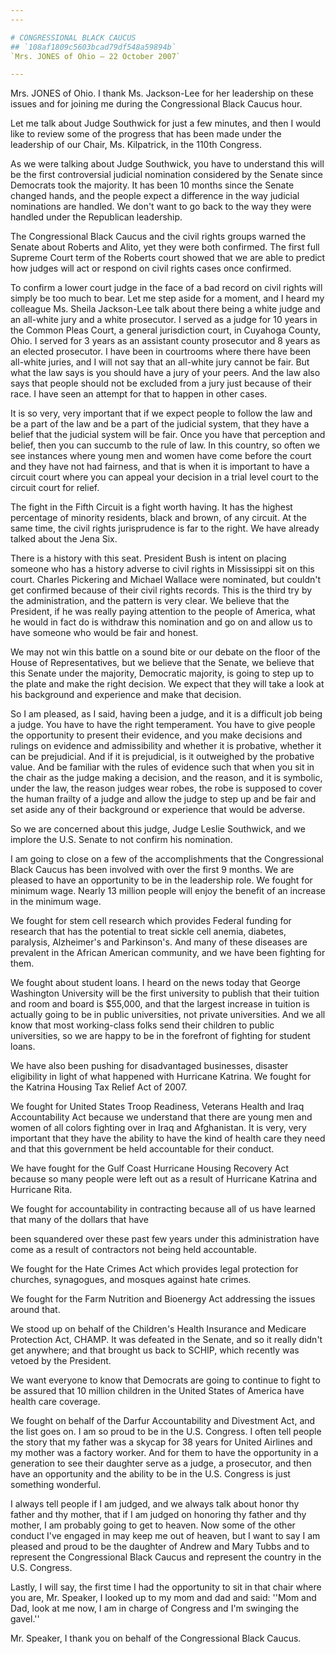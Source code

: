 ```yaml
---
---

# CONGRESSIONAL BLACK CAUCUS
## `108af1809c5603bcad79df548a59894b`
`Mrs. JONES of Ohio — 22 October 2007`

---
```



Mrs. JONES of Ohio. I thank Ms. Jackson-Lee for her leadership on 
these issues and for joining me during the Congressional Black Caucus 
hour.

Let me talk about Judge Southwick for just a few minutes, and then I 
would like to review some of the progress that has been made under the 
leadership of our Chair, Ms. Kilpatrick, in the 110th Congress.

As we were talking about Judge Southwick, you have to understand this 
will be the first controversial judicial nomination considered by the 
Senate since Democrats took the majority. It has been 10 months since 
the Senate changed hands, and the people expect a difference in the way 
judicial nominations are handled. We don't want to go back to the way 
they were handled under the Republican leadership.

The Congressional Black Caucus and the civil rights groups warned the 
Senate about Roberts and Alito, yet they were both confirmed. The first 
full Supreme Court term of the Roberts court showed that we are able to 
predict how judges will act or respond on civil rights cases once 
confirmed.

To confirm a lower court judge in the face of a bad record on civil 
rights will simply be too much to bear. Let me step aside for a moment, 
and I heard my colleague Ms. Sheila Jackson-Lee talk about there being 
a white judge and an all-white jury and a white prosecutor. I served as 
a judge for 10 years in the Common Pleas Court, a general jurisdiction 
court, in Cuyahoga County, Ohio. I served for 3 years as an assistant 
county prosecutor and 8 years as an elected prosecutor. I have been in 
courtrooms where there have been all-white juries, and I will not say 
that an all-white jury cannot be fair. But what the law says is you 
should have a jury of your peers. And the law also says that people 
should not be excluded from a jury just because of their race. I have 
seen an attempt for that to happen in other cases.

It is so very, very important that if we expect people to follow the 
law and be a part of the law and be a part of the judicial system, that 
they have a belief that the judicial system will be fair. Once you have 
that perception and belief, then you can succumb to the rule of law. In 
this country, so often we see instances where young men and women have 
come before the court and they have not had fairness, and that is when 
it is important to have a circuit court where you can appeal your 
decision in a trial level court to the circuit court for relief.

The fight in the Fifth Circuit is a fight worth having. It has the 
highest percentage of minority residents, black and brown, of any 
circuit. At the same time, the civil rights jurisprudence is far to the 
right. We have already talked about the Jena Six.

There is a history with this seat. President Bush is intent on 
placing someone who has a history adverse to civil rights in 
Mississippi sit on this court. Charles Pickering and Michael Wallace 
were nominated, but couldn't get confirmed because of their civil 
rights records. This is the third try by the administration, and the 
pattern is very clear. We believe that the President, if he was really 
paying attention to the people of America, what he would in fact do is 
withdraw this nomination and go on and allow us to have someone who 
would be fair and honest.

We may not win this battle on a sound bite or our debate on the floor 
of the House of Representatives, but we believe that the Senate, we 
believe that this Senate under the majority, Democratic majority, is 
going to step up to the plate and make the right decision. We expect 
that they will take a look at his background and experience and make 
that decision.

So I am pleased, as I said, having been a judge, and it is a 
difficult job being a judge. You have to have the right temperament. 
You have to give people the opportunity to present their evidence, and 
you make decisions and rulings on evidence and admissibility and 
whether it is probative, whether it can be prejudicial. And if it is 
prejudicial, is it outweighed by the probative value. And be familiar 
with the rules of evidence such that when you sit in the chair as the 
judge making a decision, and the reason, and it is symbolic, under the 
law, the reason judges wear robes, the robe is supposed to cover the 
human frailty of a judge and allow the judge to step up and be fair and 
set aside any of their background or experience that would be adverse.

So we are concerned about this judge, Judge Leslie Southwick, and we 
implore the U.S. Senate to not confirm his nomination.

I am going to close on a few of the accomplishments that the 
Congressional Black Caucus has been involved with over the first 9 
months. We are pleased to have an opportunity to be in the leadership 
role. We fought for minimum wage. Nearly 13 million people will enjoy 
the benefit of an increase in the minimum wage.

We fought for stem cell research which provides Federal funding for 
research that has the potential to treat sickle cell anemia, diabetes, 
paralysis, Alzheimer's and Parkinson's. And many of these diseases are 
prevalent in the African American community, and we have been fighting 
for them.

We fought about student loans. I heard on the news today that George 
Washington University will be the first university to publish that 
their tuition and room and board is $55,000, and that the largest 
increase in tuition is actually going to be in public universities, not 
private universities. And we all know that most working-class folks 
send their children to public universities, so we are happy to be in 
the forefront of fighting for student loans.

We have also been pushing for disadvantaged businesses, disaster 
eligibility in light of what happened with Hurricane Katrina. We fought 
for the Katrina Housing Tax Relief Act of 2007.

We fought for United States Troop Readiness, Veterans Health and Iraq 
Accountability Act because we understand that there are young men and 
women of all colors fighting over in Iraq and Afghanistan. It is very, 
very important that they have the ability to have the kind of health 
care they need and that this government be held accountable for their 
conduct.

We have fought for the Gulf Coast Hurricane Housing Recovery Act 
because so many people were left out as a result of Hurricane Katrina 
and Hurricane Rita.

We fought for accountability in contracting because all of us have 
learned that many of the dollars that have


been squandered over these past few years under this administration 
have come as a result of contractors not being held accountable.

We fought for the Hate Crimes Act which provides legal protection for 
churches, synagogues, and mosques against hate crimes.

We fought for the Farm Nutrition and Bioenergy Act addressing the 
issues around that.

We stood up on behalf of the Children's Health Insurance and Medicare 
Protection Act, CHAMP. It was defeated in the Senate, and so it really 
didn't get anywhere; and that brought us back to SCHIP, which recently 
was vetoed by the President.

We want everyone to know that Democrats are going to continue to 
fight to be assured that 10 million children in the United States of 
America have health care coverage.

We fought on behalf of the Darfur Accountability and Divestment Act, 
and the list goes on. I am so proud to be in the U.S. Congress. I often 
tell people the story that my father was a skycap for 38 years for 
United Airlines and my mother was a factory worker. And for them to 
have the opportunity in a generation to see their daughter serve as a 
judge, a prosecutor, and then have an opportunity and the ability to be 
in the U.S. Congress is just something wonderful.

I always tell people if I am judged, and we always talk about honor 
thy father and thy mother, that if I am judged on honoring thy father 
and thy mother, I am probably going to get to heaven. Now some of the 
other conduct I've engaged in may keep me out of heaven, but I want to 
say I am pleased and proud to be the daughter of Andrew and Mary Tubbs 
and to represent the Congressional Black Caucus and represent the 
country in the U.S. Congress.

Lastly, I will say, the first time I had the opportunity to sit in 
that chair where you are, Mr. Speaker, I looked up to my mom and dad 
and said: ''Mom and Dad, look at me now, I am in charge of Congress and 
I'm swinging the gavel.''

Mr. Speaker, I thank you on behalf of the Congressional Black Caucus.
